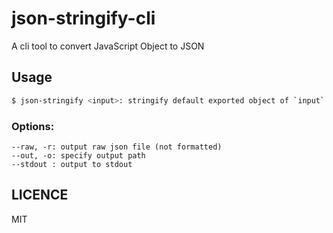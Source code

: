# json-stringify-cli

A cli tool to convert JavaScript Object to JSON

## Usage

```bash
$ json-stringify <input>: stringify default exported object of `input` .js file
```

### Options:

```
--raw, -r: output raw json file (not formatted)
--out, -o: specify output path
--stdout : output to stdout
```

## LICENCE

MIT
